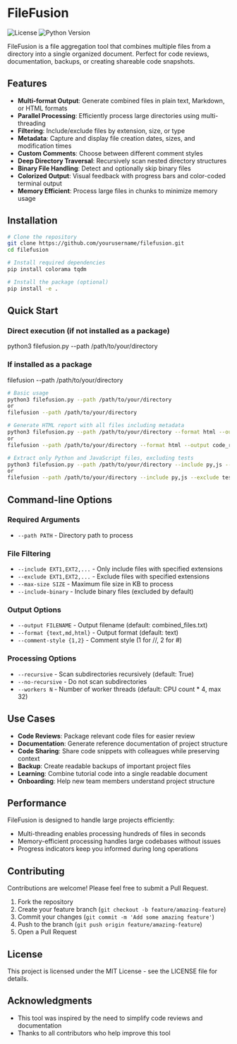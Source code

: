 # FileFusion

![License](https://img.shields.io/badge/license-MIT-blue.svg)
![Python Version](https://img.shields.io/badge/python-3.6%2B-brightgreen)

FileFusion is a file aggregation tool that combines multiple files from a directory into a single organized document. Perfect for code reviews, documentation, backups, or creating shareable code snapshots.

## Features

- **Multi-format Output**: Generate combined files in plain text, Markdown, or HTML formats
- **Parallel Processing**: Efficiently process large directories using multi-threading
- **Filtering**: Include/exclude files by extension, size, or type
- **Metadata**: Capture and display file creation dates, sizes, and modification times
- **Custom Comments**: Choose between different comment styles
- **Deep Directory Traversal**: Recursively scan nested directory structures
- **Binary File Handling**: Detect and optionally skip binary files
- **Colorized Output**: Visual feedback with progress bars and color-coded terminal output
- **Memory Efficient**: Process large files in chunks to minimize memory usage

## Installation

```bash
# Clone the repository
git clone https://github.com/yourusername/filefusion.git
cd filefusion

# Install required dependencies
pip install colorama tqdm

# Install the package (optional)
pip install -e .
```

## Quick Start

### Direct execution (if not installed as a package)
python3 filefusion.py --path /path/to/your/directory

### If installed as a package
filefusion --path /path/to/your/directory

```bash
# Basic usage
python3 filefusion.py --path /path/to/your/directory
or
filefusion --path /path/to/your/directory

# Generate HTML report with all files including metadata
python3 filefusion.py --path /path/to/your/directory --format html --output code_report.html
or
filefusion --path /path/to/your/directory --format html --output code_report.html

# Extract only Python and JavaScript files, excluding tests
python3 filefusion.py --path /path/to/your/directory --include py,js --exclude test_
or
filefusion --path /path/to/your/directory --include py,js --exclude test_
```

## Command-line Options

### Required Arguments

- `--path PATH` - Directory path to process

### File Filtering

- `--include EXT1,EXT2,...` - Only include files with specified extensions
- `--exclude EXT1,EXT2,...` - Exclude files with specified extensions
- `--max-size SIZE` - Maximum file size in KB to process
- `--include-binary` - Include binary files (excluded by default)

### Output Options

- `--output FILENAME` - Output filename (default: combined_files.txt)
- `--format {text,md,html}` - Output format (default: text)
- `--comment-style {1,2}` - Comment style (1 for //, 2 for #)

### Processing Options

- `--recursive` - Scan subdirectories recursively (default: True)
- `--no-recursive` - Do not scan subdirectories
- `--workers N` - Number of worker threads (default: CPU count \* 4, max 32)

## Use Cases

- **Code Reviews**: Package relevant code files for easier review
- **Documentation**: Generate reference documentation of project structure
- **Code Sharing**: Share code snippets with colleagues while preserving context
- **Backup**: Create readable backups of important project files
- **Learning**: Combine tutorial code into a single readable document
- **Onboarding**: Help new team members understand project structure

## Performance

FileFusion is designed to handle large projects efficiently:

- Multi-threading enables processing hundreds of files in seconds
- Memory-efficient processing handles large codebases without issues
- Progress indicators keep you informed during long operations

## Contributing

Contributions are welcome! Please feel free to submit a Pull Request.

1. Fork the repository
2. Create your feature branch (`git checkout -b feature/amazing-feature`)
3. Commit your changes (`git commit -m 'Add some amazing feature'`)
4. Push to the branch (`git push origin feature/amazing-feature`)
5. Open a Pull Request

## License

This project is licensed under the MIT License - see the LICENSE file for details.

## Acknowledgments

- This tool was inspired by the need to simplify code reviews and documentation
- Thanks to all contributors who help improve this tool
